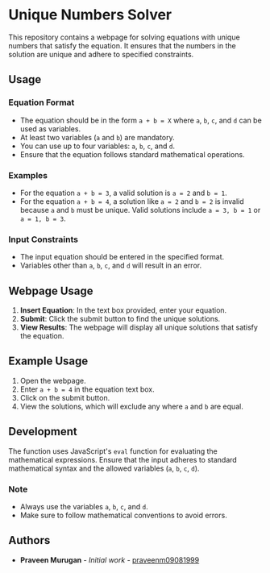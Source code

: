 # Unique Numbers Solver

This repository contains a webpage for solving equations with unique numbers that satisfy the equation. It ensures that the numbers in the solution are unique and adhere to specified constraints.

## Usage

### Equation Format

- The equation should be in the form `a + b = X` where `a`, `b`, `c`, and `d` can be used as variables.
- At least two variables (`a` and `b`) are mandatory.
- You can use up to four variables: `a`, `b`, `c`, and `d`.
- Ensure that the equation follows standard mathematical operations.

### Examples

- For the equation `a + b = 3`, a valid solution is `a = 2` and `b = 1`.
- For the equation `a + b = 4`, a solution like `a = 2` and `b = 2` is invalid because `a` and `b` must be unique. Valid solutions include `a = 3, b = 1` or `a = 1, b = 3`.

### Input Constraints

- The input equation should be entered in the specified format.
- Variables other than `a`, `b`, `c`, and `d` will result in an error.

## Webpage Usage

1. **Insert Equation**: In the text box provided, enter your equation.
2. **Submit**: Click the submit button to find the unique solutions.
3. **View Results**: The webpage will display all unique solutions that satisfy the equation.

## Example Usage

1. Open the webpage.
2. Enter `a + b = 4` in the equation text box.
3. Click on the submit button.
4. View the solutions, which will exclude any where `a` and `b` are equal.

## Development

The function uses JavaScript's `eval` function for evaluating the mathematical expressions. Ensure that the input adheres to standard mathematical syntax and the allowed variables (`a`, `b`, `c`, `d`).

### Note

- Always use the variables `a`, `b`, `c`, and `d`.
- Make sure to follow mathematical conventions to avoid errors.

## Authors

- **Praveen Murugan** - *Initial work* - [praveenm09081999](https://github.com/praveenm09081999/)

